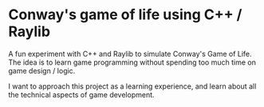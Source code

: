 # Conway's game of life using C++ / Raylib

A fun experiment with C++ and Raylib to simulate Conway's Game of Life. The idea is to learn game programming without spending too much time on game design / logic.

I want to approach this project as a learning experience, and learn about all the technical aspects of game development.
